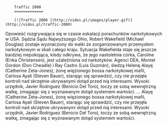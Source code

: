 
        Traffic 2000 
        =============
        
        [![Traffic 2000 ](http://vidos.pl/images/player.gif)](http://vidos.pl/traffic-2000)
        
        
 Opowieść rozgrywająca się w czasie eskalacji porachunków narkotykowych w USA. Sędzia Sądu Najwyższego Ohio, Robert Wakefield (Michael Douglas) zostaje wyznaczony do walki ze zorganizowanym przemysłem narkotykowym w skali całego kraju. Sytuacja Wakefielda staje się jeszcze bardziej niepokojąca, kiedy odkrywa, że jego nastoletnia córka, Caroline (Erika Christensen), jest uzależniona od narkotyków. Agenci DEA, Montel Gordon (Don Cheadle) i Ray Castro (Luis Guzmán), śledzą Helenę Alayę (Catherine Zeta-Jones), żonę więzionego bossa narkotykowej mafii, Carlosa Ayali (Steven Bauer), starając się sprawdzić, czy nie przejęła kontroli nad skrzętnie ukrywanymi dotąd przed nią interesami. Wysoki urzędnik, Javier Rodriguez (Benicio Del Toro), toczy ze sobą wewnętrzną walkę, zmagając się z wyznawanym dotąd systemem wartości.  ... Alayę (Catherine Zeta-Jones), żonę więzionego bossa narkotykowej mafii, Carlosa Ayali (Steven Bauer), starając się sprawdzić, czy nie przejęła kontroli nad skrzętnie ukrywanymi dotąd przed nią interesami. Wysoki urzędnik, Javier Rodriguez (Benicio Del Toro), toczy ze sobą wewnętrzną walkę, zmagając się z wyznawanym dotąd systemem wartości.
    
